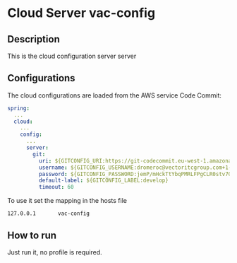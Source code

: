 # Cloud Server vac-config

## Description

This is the cloud configuration server server

## Configurations 

The cloud configurations are loaded from the AWS service Code Commit:

```yml
spring:    
  ...
  cloud: 
    ...
    config:
      ...
      server:
        git:
          uri: ${GITCONFIG_URI:https://git-codecommit.eu-west-1.amazonaws.com/v1/repos/vac-configurations}
          username: ${GITCONFIG_USERNAME:dromeroc@vectoritcgroup.com+1-at-156104699665}
          password: ${GITCONFIG_PASSWORD:jemP/mHckTtYbqPMRLFPgCLR0stv7GAwkrzo+JVDAjM=}
          default-label: ${GITCONFIG_LABEL:develop}                                
          timeout: 60
```

To use it set the mapping in the hosts file

```
127.0.0.1       vac-config
```

## How to run
 
Just run it, no profile is required.
